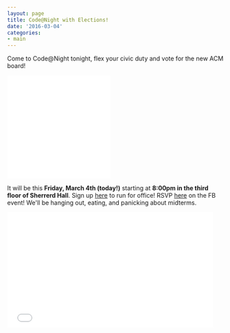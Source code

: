 ```yaml
---
layout: page
title: Code@Night with Elections!
date: '2016-03-04'
categories:
- main
---
```

Come to Code@Night tonight, flex your civic duty and vote for the new ACM board! 

<iframe src="//giphy.com/embed/Rx9Norbj4EVy" width="240" height="240" frameBorder="0" class="giphy-embed" allowFullScreen></iframe><p><a href="http://giphy.com/gifs/vote-jeremy-sengly-Rx9Norbj4EVy"></a></p>

It will be this **Friday, March 4th (today!)** starting at **8:00pm in the third floor of Sherrerd Hall**. Sign up [here](https://goo.gl/GIls7k) to run for office! RSVP [here](https://www.facebook.com/events/538952839613275/) on the FB event! We'll be hanging out, eating, and panicking about midterms. 

<iframe src="//giphy.com/embed/lNMyVfxjfzIJO" width="480" height="269" frameBorder="0" class="giphy-embed" allowFullScreen></iframe><p><a href="http://giphy.com/gifs/save-button-doesnt-lNMyVfxjfzIJO"></a></p>